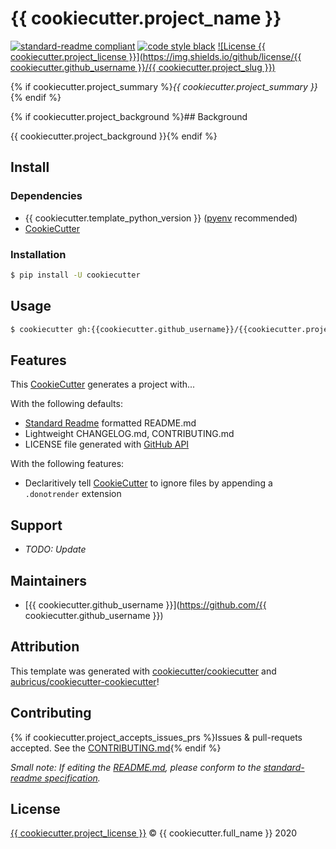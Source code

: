 # {{ cookiecutter.project_name }}

[![standard-readme compliant](https://img.shields.io/badge/readme%20style-standard-brightgreen.svg?style=flat-square)](https://github.com/RichardLitt/standard-readme) [![code style black](https://img.shields.io/badge/code%20style-black-%23000000)](https://github.com/psf/black) [![License {{ cookiecutter.project_license }}](https://img.shields.io/github/license/{{ cookiecutter.github_username }}/{{ cookiecutter.project_slug }})](./LICENSE)

{% if cookiecutter.project_summary %}_{{ cookiecutter.project_summary }}_{% endif %}

{% if cookiecutter.project_background %}## Background

{{ cookiecutter.project_background }}{% endif %}

## Install

### Dependencies

- {{ cookiecutter.template_python_version }} ([pyenv] recommended)
- [CookieCutter]

### Installation

```bash
$ pip install -U cookiecutter
```

## Usage

```bash
$ cookiecutter gh:{{cookiecutter.github_username}}/{{cookiecutter.project_slug}}
```

## Features

This [CookieCutter] generates a project with...

With the following defaults:

- [Standard Readme] formatted README.md
- Lightweight CHANGELOG.md, CONTRIBUTING.md
- LICENSE file generated with [GitHub API]

With the following features:

- Declaritively tell [CookieCutter] to ignore files by appending a `.donotrender` extension

## Support

- _TODO: Update_

## Maintainers

- [{{ cookiecutter.github_username }}](https://github.com/{{ cookiecutter.github_username }})

## Attribution

This template was generated with [cookiecutter/cookiecutter] and [aubricus/cookiecutter-cookiecutter]!

## Contributing

{% if cookiecutter.project_accepts_issues_prs %}Issues & pull-requets accepted. See the [CONTRIBUTING.md]{% endif %}

_Small note: If editing the [README.md], please conform to the [standard-readme specification]._

## License

[{{ cookiecutter.project_license }}](./LICENSE) &copy; {{ cookiecutter.full_name }} 2020

<!-- Links -->

[setuptools]: https://setuptools.readthedocs.io/en/latest/
[twine]: https://github.com/pypa/twine
[pytest]: https://docs.pytest.org/en/latest/
[tox]: https://tox.readthedocs.io/en/latest/
[standard readme]: https://github.com/RichardLitt/standard-readme
[black]: https://github.com/psf/black
[pyenv]: https://github.com/pyenv/pyenv
[github api]: https://developer.github.com/v3/licenses/
[cookiecutter]: https://github.com/cookiecutter/cookiecutter
[cookiecutter/cookiecutter]: https://github.com/cookiecutter/cookiecutter
[aubricus/cookiecutter-cookiecutter]: https://github.com/aubricus/cookiecutter-cookiecutter
[standard-readme specification]: https://github.com/RichardLitt/standard-readme
[readme.md]: ./README.md
[poetry]: https://python-poetry.org/docs/
[contributing.md]: ./CONTRIBUTING.md
[pydocstyle]: https://www.pydocstyle.org/en/stable/
[editorconfig]: https://editorconfig.org/
